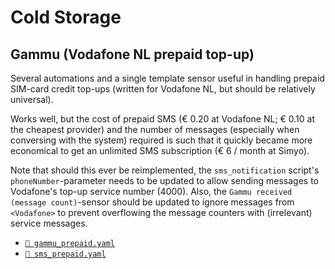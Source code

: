# Cold Storage

## Gammu (Vodafone NL prepaid top-up)

Several automations and a single template sensor useful in handling prepaid
SIM-card credit top-ups (written for Vodafone NL, but should be relatively
universal).

Works well, but the cost of prepaid SMS (€ 0.20 at Vodafone NL; € 0.10 at the
cheapest provider) and the number of messages (especially when conversing with
the system) required is such that it quickly became more economical to get an
unlimited SMS subscription (€ 6 / month at Simyo).

Note that should this ever be reimplemented, the `sms_notification` script's
`phoneNumber`-parameter needs to be updated to allow sending messages to
Vodafone's top-up service number (4000). Also, the
`Gammu received (message count)`-sensor should be updated to ignore messages
from `<Vodafone>` to prevent overflowing the message counters with (irrelevant)
service messages.

- [`📄 gammu_prepaid.yaml`](./gammu_prepaid.yaml)
- [`📄 sms_prepaid.yaml`](./sms_prepaid.yaml)
